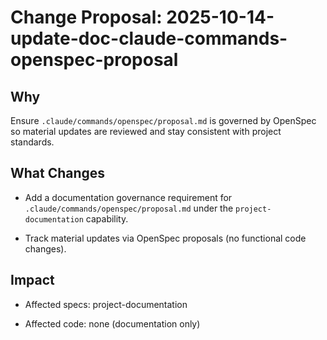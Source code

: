# Change Proposal: 2025-10-14-update-doc-claude-commands-openspec-proposal

## Why

Ensure `.claude/commands/openspec/proposal.md` is governed by OpenSpec so material updates are reviewed and stay consistent with project standards.

## What Changes

- Add a documentation governance requirement for `.claude/commands/openspec/proposal.md` under the `project-documentation` capability.

- Track material updates via OpenSpec proposals (no functional code changes).

## Impact

- Affected specs: project-documentation

- Affected code: none (documentation only)

